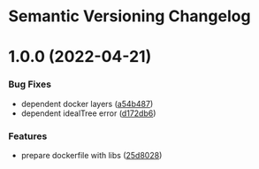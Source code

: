 # Semantic Versioning Changelog

# 1.0.0 (2022-04-21)


### Bug Fixes

* dependent docker layers ([a54b487](https://github.com/deeagle/semantic-release-gitea-container/commit/a54b4872a323334c707ac2fd18dc13f89c5ca407))
* dependent idealTree error ([d172db6](https://github.com/deeagle/semantic-release-gitea-container/commit/d172db6d221f4e3ee2a82182610442f970261441))


### Features

* prepare dockerfile with libs ([25d8028](https://github.com/deeagle/semantic-release-gitea-container/commit/25d8028c7b4a890cc6bd1c7f9100298988c738cc))
